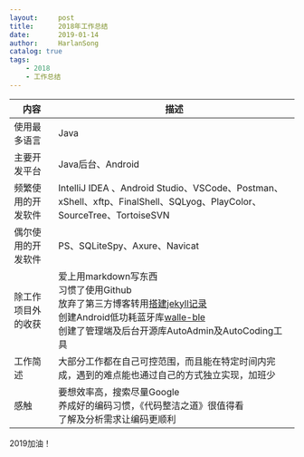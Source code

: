 ```yaml
---
layout:     post
title:      2018年工作总结
date:       2019-01-14
author:     HarlanSong
catalog: true
tags:
    - 2018
    - 工作总结
---
```


| 内容 | 描述 |
|-----|-----|
|使用最多语言|Java|
|主要开发平台|Java后台、Android|
|频繁使用的开发软件|IntelliJ IDEA 、Android Studio、VSCode、Postman、xShell、xftp、FinalShell、SQLyog、PlayColor、SourceTree、TortoiseSVN |
|偶尔使用的开发软件|PS、SQLiteSpy、Axure、Navicat|
|除工作项目外的收获| 爱上用markdown写东西 <br> 习惯了使用Github <br> 放弃了第三方博客转用[搭建jekyll记录](http://songhaiqing.cn/) <br> 创建Android低功耗蓝牙库[walle-ble](https://github.com/HarlanSong/walle-ble)<br>创建了管理端及后台开源库AutoAdmin及AutoCoding工具 |
|工作简述|大部分工作都在自己可控范围，而且能在特定时间内完成，遇到的难点能也通过自己的方式独立实现，加班少|
|感触| 要想效率高，搜索尽量Google<br>养成好的编码习惯，《代码整洁之道》很值得看<br>了解及分析需求让编码更顺利|


2019加油！